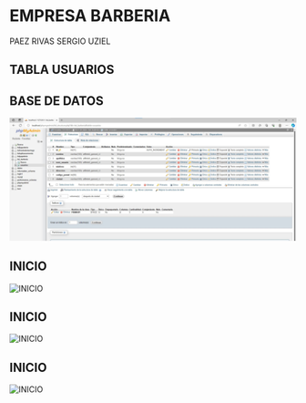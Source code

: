# EMPRESA BARBERIA 
PAEZ RIVAS SERGIO UZIEL
## TABLA USUARIOS
## BASE DE DATOS
![BASE DE DATOS](https://github.com/SUPaezRivas/bd_Paez_Barberia/blob/main/BASE%20DE%20DATOS.jpg)
## INICIO
![INICIO]()
## INICIO
![INICIO]()
## INICIO
![INICIO]()

